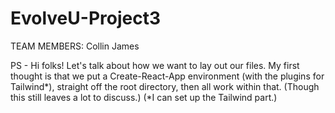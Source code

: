 # EvolveU-Project3

TEAM MEMBERS:
Collin
James


PS - Hi folks! Let's talk about how we want to lay out our files. My first thought is that we put a Create-React-App environment (with the plugins for Tailwind*), straight off the root directory, then all work within that. (Though this still leaves a lot to discuss.)     (*I can set up the Tailwind part.)
